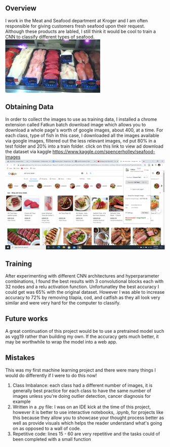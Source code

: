 ## Overview

I work in the Meat and Seafood department at Kroger and I am often responsible for giving customers fresh seafood upon their request. Although these products are labled, I still think it would be cool to train a CNN to classify different types of seafood.
<img src="Images/images.jpg/">

## Obtaining Data

In order to collect the images to use as training data, I installed a chrome extension called Fatkun batch download image which allows you to download a whole page's worth of google images, about 400, at a time. For each class, type of fish in this case, I downloaded all the images available via google images, filtered out the less relevant images, nd put 80% in a test folder and 20% into a train folder. click on this link to view ad download the dataset via kaggle https://www.kaggle.com/spencerholley/seafood-images
<img src="Images/Screenshot (4).png/">

## Training

After experimenting with different CNN architectures and hyperparameter combinations, I found the best results with 3 convolutional blocks each with 32 nodes and a relu activation function. Unfortunatley the best accuracy I could get was 65% with the original dataset. However I was able to increase accuracy to 72% by removing tilapia, cod, and catfish as they all look very similar and were very hard for the computer to classify.


## Future works

A great continuation of this project would be to use a pretrained model such as vgg19 rather than building my own. If the accuracy gets much better, it may be worthwhile to wrap the model into a web app.

## Mistakes 

This was my first machine learning project and there were many things I would do differently if I were to do this now!
1. Class Imbalance: each class had a different number of images, it is generally best practice for each class to have the same number of images unless you're doing outlier detection, cancer diagnosis for example
2. Written in a .py file: I was on an IDE kick at the time of this project, however it is better to use interactive notebooks, .ipynb, for projects like this because they allow you to showcase your thought process better as well as provide visuals which helps the reader understand what's going on as opposed to a wall of code.
3. Repetitive code: lines 15 - 60 are very repetitive and the tasks could of been completed with a small function
